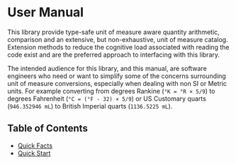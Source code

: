 ﻿# User Manual

This library provide type-safe unit of measure aware quantity arithmetic, comparison and an
extensive, but non-exhaustive, unit of measure catalog. Extension methods to reduce the cognitive
load associated with reading the code exist and are the preferred approach to interfacing with this
library.

The intended audience for this library, and this manual, are software engineers who need or want to
simplify some of the concerns surrounding unit of measure conversions, especially when dealing with
non SI or Metric units. For example converting from degrees Rankine (`°K = °R × 5/9`) to degrees Fahrenheit (`°C = (°F - 32) × 5/9`) or US Customary quarts (`946.352946 mL`) to British Imperial quarts (`1136.5225 mL`).

## Table of Contents
- [Quick Facts](quick-facts.md)
- [Quick Start](quick-start.md)
